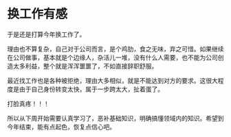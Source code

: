 # 换工作有感

于是还是打算今年换工作了。

理由也不算复杂，自己对于公司而言，是个鸡肋，食之无味，弃之可惜。如果继续在公司做事，基本就是个边缘人，杂活儿一堆，没有什么人需要，也不能为公司创造太多利益，整个就是浑浑噩噩了，不如直接辞职舒服。

最近找工作也是各种被拒绝，理由大多相似，就是不能达到对方的要求。这很大程度是由于自己身份转变太快，属于一步跨太大，扯着蛋了。

打脸真疼！！！

所以从下周开始需要认真学习了，恶补基础知识，明确搞懂领域内的知识。希望到今年结束，能有点起色，恢复点信心吧。